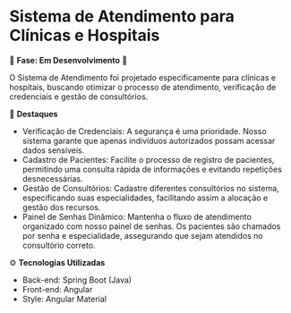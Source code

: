 # Sistema de Atendimento para Clínicas e Hospitais
🚧 **Fase: Em Desenvolvimento** 🚧

O Sistema de Atendimento foi projetado especificamente para clínicas e hospitais, buscando otimizar o processo de atendimento, verificação de credenciais e gestão de consultórios.

🌟 **Destaques**
<ul>
<li>Verificação de Credenciais: A segurança é uma prioridade. Nosso sistema garante que apenas indivíduos autorizados possam acessar dados sensíveis.</li>

<li>Cadastro de Pacientes: Facilite o processo de registro de pacientes, permitindo uma consulta rápida de informações e evitando repetições desnecessárias.</li>

<li>Gestão de Consultórios: Cadastre diferentes consultórios no sistema, especificando suas especialidades, facilitando assim a alocação e gestão dos recursos.</li>

<li>Painel de Senhas Dinâmico: Mantenha o fluxo de atendimento organizado com nosso painel de senhas. Os pacientes são chamados por senha e especialidade, assegurando que sejam atendidos no consultório correto.</li>

</ul>

⚙️ **Tecnologias Utilizadas** <br>
<ul>
<li>Back-end: Spring Boot (Java) </li>
<li>Front-end: Angular </li>
<li>Style: Angular Material </li>
</ul>

